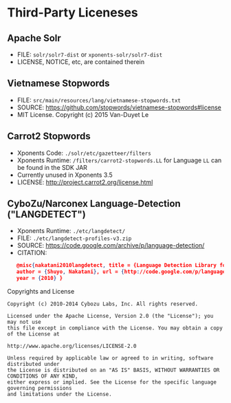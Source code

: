 Third-Party Liceneses
======================

Apache Solr
---------------------
* FILE: `solr/solr7-dist` or `xponents-solr/solr7-dist`
* LICENSE, NOTICE, etc, are contained therein

Vietnamese Stopwords
----------------------
* FILE: `src/main/resources/lang/vietnamese-stopwords.txt`
* SOURCE: https://github.com/stopwords/vietnamese-stopwords#license
* MIT License. Copyright (c) 2015 Van-Duyet Le

Carrot2 Stopwords 
----------------------
* Xponents Code:  `./solr/etc/gazetteer/filters`
* Xponents Runtime: `/filters/carrot2-stopwords.LL` for Language `LL` can be found in the SDK JAR
* Currently unused in Xponents 3.5
* LICENSE: http://project.carrot2.org/license.html


CyboZu/Narconex Language-Detection ("LANGDETECT") 
-----------------------
* Xponents Runtime: `./etc/langdetect/`
* FILE: `./etc/langdetect-profiles-v3.zip`
* SOURCE: https://code.google.com/archive/p/language-detection/
* CITATION:

```json
   @misc{nakatani2010langdetect, title = {Language Detection Library for Java},
   author = {Shuyo, Nakatani}, url = {http://code.google.com/p/language-detection/},
   year = {2010} }
```

Copyrights and License

    Copyright (c) 2010-2014 Cybozu Labs, Inc. All rights reserved.

    Licensed under the Apache License, Version 2.0 (the "License"); you may not use 
    this file except in compliance with the License. You may obtain a copy of the License at

    http://www.apache.org/licenses/LICENSE-2.0

    Unless required by applicable law or agreed to in writing, software distributed under 
    the License is distributed on an "AS IS" BASIS, WITHOUT WARRANTIES OR CONDITIONS OF ANY KIND, 
    either express or implied. See the License for the specific language governing permissions 
    and limitations under the License.

